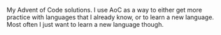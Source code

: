 My Advent of Code solutions. I use AoC as a way to either get more practice with languages that I already know, or to learn a new language. Most often I just want to learn a new language though.
